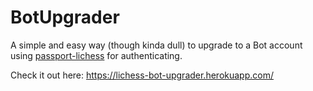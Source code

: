 # BotUpgrader
A simple and easy way (though kinda dull) to upgrade to a Bot account using [passport-lichess](https://www.npmjs.com/package/passport-lichess) for authenticating.

Check it out here: https://lichess-bot-upgrader.herokuapp.com/